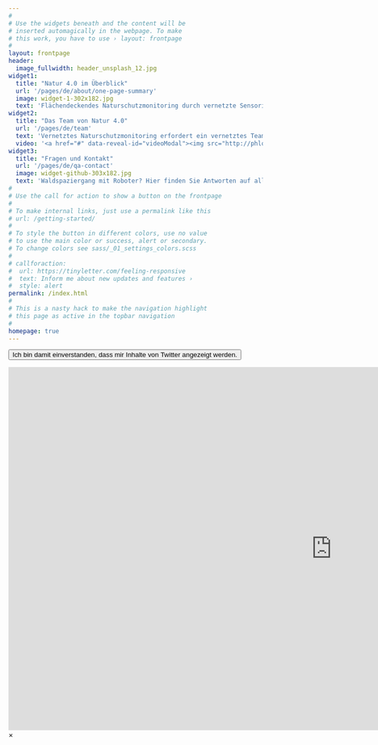 ```yaml
---
#
# Use the widgets beneath and the content will be
# inserted automagically in the webpage. To make
# this work, you have to use › layout: frontpage
#
layout: frontpage
header:
  image_fullwidth: header_unsplash_12.jpg
widget1:
  title: "Natur 4.0 im Überblick"
  url: '/pages/de/about/one-page-summary'
  image: widget-1-302x182.jpg
  text: 'Flächendeckendes Naturschutzmonitoring durch vernetzte Sensorik als Grundlage für einen nachhaltigen Artenschutz und die Sicherung von Ökosystemfunktionen.'
widget2:
  title: "Das Team von Natur 4.0"
  url: '/pages/de/team'
  text: 'Vernetztes Naturschutzmonitoring erfordert ein vernetztes Team im Querschnittsverbund aus Wissenschaft, Praxis und Bildung.'
  video: '<a href="#" data-reveal-id="videoModal"><img src="http://phlow.github.io/feeling-responsive/images/start-video-feeling-responsive-302x182.jpg" width="302" height="182" alt=""/></a>'
widget3:
  title: "Fragen und Kontakt"
  url: '/pages/de/qa-contact'
  image: widget-github-303x182.jpg
  text: 'Waldspaziergang mit Roboter? Hier finden Sie Antworten auf allgemeine Fragen und Kontaktinformationen.'
#
# Use the call for action to show a button on the frontpage
#
# To make internal links, just use a permalink like this
# url: /getting-started/
#
# To style the button in different colors, use no value
# to use the main color or success, alert or secondary.
# To change colors see sass/_01_settings_colors.scss
#
# callforaction:
#  url: https://tinyletter.com/feeling-responsive
#  text: Inform me about new updates and features ›
#  style: alert
permalink: /index.html
#
# This is a nasty hack to make the navigation highlight
# this page as active in the topbar navigation
#
homepage: true
---
```


<!-- (removed original twitter entry)
<a class="twitter-timeline" href="https://twitter.com/Nature40Lab?ref_src=twsrc%5Etfw">Tweets</a> <script async src="https://platform.twitter.com/widgets.js" charset="utf-8"></script>
-->

<p id="twitter-target"><button onclick="setShowTwitter()">Ich bin damit einverstanden, dass mir Inhalte von Twitter angezeigt werden.</button></p>

<script type="text/javascript" src="{{ site.baseurl }}/assets/js/cookies.js"></script>

<script type="text/javascript">

function setShowTwitter() {
  docCookies.setItem("show-twitter", "true");
  showTwitter();
}

function showTwitter() {
  var tag_a = document.createElement("a");
  tag_a.className = "twitter-timeline";
  tag_a.href = "https://twitter.com/Nature40Lab?ref_src=twsrc%5Etfw";
  tag_a.innerHTML = "Tweets";
  var tag_script = document.createElement("script");
  tag_script.async = true;
  tag_script.src = "https://platform.twitter.com/widgets.js";
  tag_script.charset = "utf-8";

  tag_target = document.getElementById("twitter-target");
  tag_target.innerHTML = "";
  tag_target.appendChild(tag_a);
  tag_target.appendChild(tag_script);
}

function init() {
  var cooky = docCookies.getItem("show-twitter");
  if(cooky === 'true') {
    showTwitter();
  }
}

document.addEventListener('DOMContentLoaded', function() {init();}, false);

</script>






<div id="videoModal" class="reveal-modal large" data-reveal="">
  <div class="flex-video widescreen vimeo" style="display: block;">
    <iframe width="1280" height="720" src="https://www.youtube.com/embed/3b5zCFSmVvU" frameborder="0" allowfullscreen></iframe>
  </div>
  <a class="close-reveal-modal">&#215;</a>
</div>
